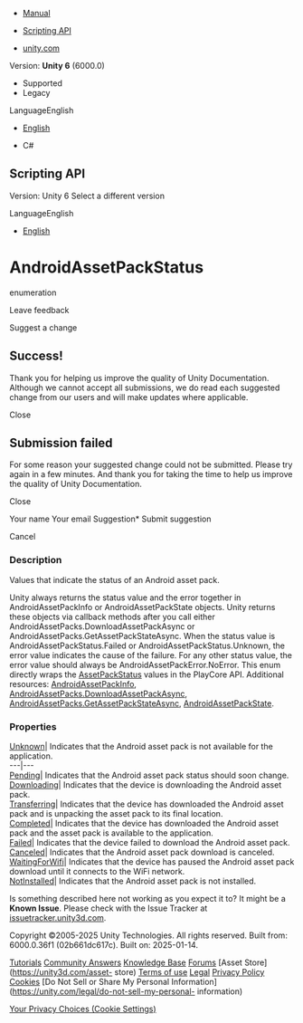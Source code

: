 [ ]()

  * [Manual](../Manual/index.html)
  * [Scripting API](../ScriptReference/index.html)

  * [unity.com](https://unity.com/)

Version: **Unity 6** (6000.0)

  * Supported
  * Legacy

LanguageEnglish

  * [English]()

  * C#

[ ](https://docs.unity3d.com)

## Scripting API

Version: Unity 6 Select a different version

LanguageEnglish

  * [English]()

# AndroidAssetPackStatus

enumeration

Leave feedback

Suggest a change

## Success!

Thank you for helping us improve the quality of Unity Documentation. Although
we cannot accept all submissions, we do read each suggested change from our
users and will make updates where applicable.

Close

## Submission failed

For some reason your suggested change could not be submitted. Please <a>try
again</a> in a few minutes. And thank you for taking the time to help us
improve the quality of Unity Documentation.

Close

Your name Your email Suggestion* Submit suggestion

Cancel

[ ]()

### Description

Values that indicate the status of an Android asset pack.

Unity always returns the status value and the error together in
AndroidAssetPackInfo or AndroidAssetPackState objects. Unity returns these
objects via callback methods after you call either
AndroidAssetPacks.DownloadAssetPackAsync or
AndroidAssetPacks.GetAssetPackStateAsync. When the status value is
AndroidAssetPackStatus.Failed or AndroidAssetPackStatus.Unknown, the error
value indicates the cause of the failure. For any other status value, the
error value should always be AndroidAssetPackError.NoError. This enum directly
wraps the
[AssetPackStatus](https://developer.android.com/reference/com/google/android/play/core/assetpacks/model/AssetPackStatus)
values in the PlayCore API. Additional resources:
[AndroidAssetPackInfo](Android.AndroidAssetPackInfo.html),
[AndroidAssetPacks.DownloadAssetPackAsync](Android.AndroidAssetPacks.DownloadAssetPackAsync.html),
[AndroidAssetPacks.GetAssetPackStateAsync](Android.AndroidAssetPacks.GetAssetPackStateAsync.html),
[AndroidAssetPackState](Android.AndroidAssetPackState.html).

### Properties

[Unknown](Android.AndroidAssetPackStatus.Unknown.html)| Indicates that the
Android asset pack is not available for the application.  
---|---  
[Pending](Android.AndroidAssetPackStatus.Pending.html)| Indicates that the
Android asset pack status should soon change.  
[Downloading](Android.AndroidAssetPackStatus.Downloading.html)| Indicates that
the device is downloading the Android asset pack.  
[Transferring](Android.AndroidAssetPackStatus.Transferring.html)| Indicates
that the device has downloaded the Android asset pack and is unpacking the
asset pack to its final location.  
[Completed](Android.AndroidAssetPackStatus.Completed.html)| Indicates that the
device has downloaded the Android asset pack and the asset pack is available
to the application.  
[Failed](Android.AndroidAssetPackStatus.Failed.html)| Indicates that the
device failed to download the Android asset pack.  
[Canceled](Android.AndroidAssetPackStatus.Canceled.html)| Indicates that the
Android asset pack download is canceled.  
[WaitingForWifi](Android.AndroidAssetPackStatus.WaitingForWifi.html)|
Indicates that the device has paused the Android asset pack download until it
connects to the WiFi network.  
[NotInstalled](Android.AndroidAssetPackStatus.NotInstalled.html)| Indicates
that the Android asset pack is not installed.  
  
Is something described here not working as you expect it to? It might be a
**Known Issue**. Please check with the Issue Tracker at
[issuetracker.unity3d.com](https://issuetracker.unity3d.com).

Copyright ©2005-2025 Unity Technologies. All rights reserved. Built from:
6000.0.36f1 (02b661dc617c). Built on: 2025-01-14.

[Tutorials](https://unity3d.com/learn) [Community
Answers](https://answers.unity3d.com) [Knowledge
Base](https://support.unity3d.com/hc/en-us)
[Forums](https://forum.unity3d.com) [Asset Store](https://unity3d.com/asset-
store) [Terms of use](https://docs.unity3d.com/Manual/TermsOfUse.html)
[Legal](https://unity.com/legal) [Privacy
Policy](https://unity.com/legal/privacy-policy)
[Cookies](https://unity.com/legal/cookie-policy) [Do Not Sell or Share My
Personal Information](https://unity.com/legal/do-not-sell-my-personal-
information)

[Your Privacy Choices (Cookie Settings)](javascript:void\(0\);)

